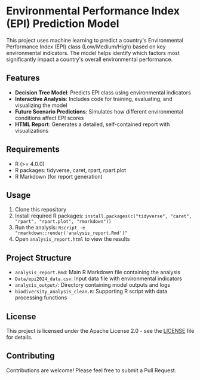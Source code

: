 # Environmental Performance Index (EPI) Prediction Model

This project uses machine learning to predict a country's Environmental Performance Index (EPI) class (Low/Medium/High) based on key environmental indicators. The model helps identify which factors most significantly impact a country's overall environmental performance.

## Features

- **Decision Tree Model**: Predicts EPI class using environmental indicators
- **Interactive Analysis**: Includes code for training, evaluating, and visualizing the model
- **Future Scenario Predictions**: Simulates how different environmental conditions affect EPI scores
- **HTML Report**: Generates a detailed, self-contained report with visualizations

## Requirements

- R (>= 4.0.0)
- R packages: tidyverse, caret, rpart, rpart.plot
- R Markdown (for report generation)

## Usage

1. Clone this repository
2. Install required R packages: `install.packages(c("tidyverse", "caret", "rpart", "rpart.plot", "rmarkdown"))`
3. Run the analysis: `Rscript -e "rmarkdown::render('analysis_report.Rmd')"`
4. Open `analysis_report.html` to view the results

## Project Structure

- `analysis_report.Rmd`: Main R Markdown file containing the analysis
- `Data/epi2024_data.csv`: Input data file with environmental indicators
- `analysis_output/`: Directory containing model outputs and logs
- `biodiversity_analysis_clean.R`: Supporting R script with data processing functions

## License

This project is licensed under the Apache License 2.0 - see the [LICENSE](LICENSE) file for details.

## Contributing

Contributions are welcome! Please feel free to submit a Pull Request.
